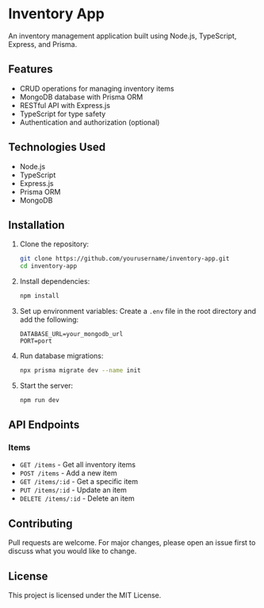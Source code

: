 # Inventory App

An inventory management application built using Node.js, TypeScript, Express, and Prisma.

## Features
- CRUD operations for managing inventory items
- MongoDB database with Prisma ORM
- RESTful API with Express.js
- TypeScript for type safety
- Authentication and authorization (optional)

## Technologies Used
- Node.js
- TypeScript
- Express.js
- Prisma ORM
- MongoDB

## Installation

1. Clone the repository:
   ```sh
   git clone https://github.com/yourusername/inventory-app.git
   cd inventory-app
   ```

2. Install dependencies:
   ```sh
   npm install
   ```

3. Set up environment variables:
   Create a `.env` file in the root directory and add the following:
   ```env
   DATABASE_URL=your_mongodb_url
   PORT=port
   ```

4. Run database migrations:
   ```sh
   npx prisma migrate dev --name init
   ```

5. Start the server:
   ```sh
   npm run dev
   ```

## API Endpoints

### Items
- `GET /items` - Get all inventory items
- `POST /items` - Add a new item
- `GET /items/:id` - Get a specific item
- `PUT /items/:id` - Update an item
- `DELETE /items/:id` - Delete an item

## Contributing
Pull requests are welcome. For major changes, please open an issue first to discuss what you would like to change.

## License
This project is licensed under the MIT License.

